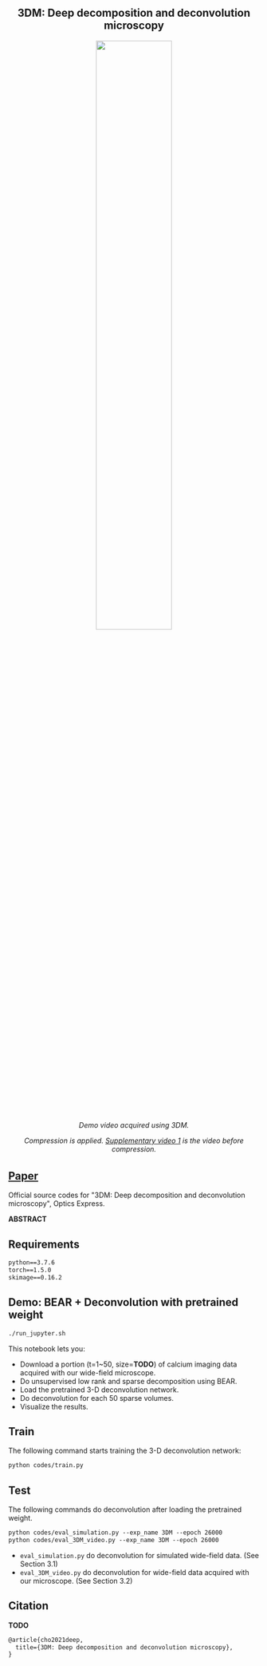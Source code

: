 <h2 align="center">3DM: Deep decomposition and deconvolution microscopy</h2>

<p align="center">
<img width="55%" src="src/Visualization1_resize75.gif">
</p>
<h6 align="center">Demo video acquired using 3DM.

 Compression is applied. [Supplementary video 1](TODO) is the video before compression.
 </h6>


## [Paper](TODO)

Official source codes for "3DM: Deep decomposition and deconvolution microscopy", Optics Express.

**ABSTRACT**

## Requirements

```markdown
python==3.7.6
torch==1.5.0
skimage==0.16.2
```

## Demo: BEAR + Deconvolution with pretrained weight
```bash
./run_jupyter.sh
```
This notebook lets you:
- Download a portion (t=1~50, size=**TODO**) of calcium imaging data acquired with our wide-field microscope.
- Do unsupervised low rank and sparse decomposition using BEAR.
- Load the pretrained 3-D deconvolution network.
- Do deconvolution for each 50 sparse volumes.
- Visualize the results.

## Train
The following command starts training the 3-D deconvolution network:
```bash
python codes/train.py
```

## Test
The following commands do deconvolution after loading the pretrained weight.
```markdown
python codes/eval_simulation.py --exp_name 3DM --epoch 26000
python codes/eval_3DM_video.py --exp_name 3DM --epoch 26000
```
- `eval_simulation.py` do deconvolution for simulated wide-field data. (See Section 3.1)
- `eval_3DM_video.py` do deconvolution for wide-field data acquired with our microscope. (See Section 3.2)


## Citation
**TODO**
```markdown
@article{cho2021deep,
  title={3DM: Deep decomposition and deconvolution microscopy},
}
```